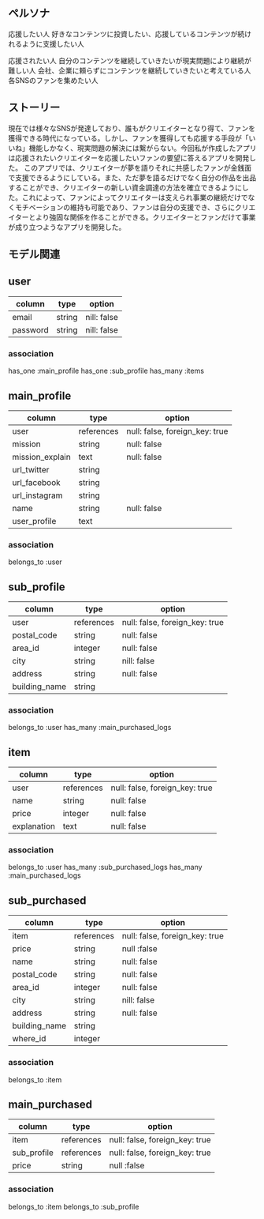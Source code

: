 ## ペルソナ

応援したい人
  好きなコンテンツに投資したい、応援しているコンテンツが続けれるように支援したい人

応援されたい人
  自分のコンテンツを継続していきたいが現実問題により継続が難しい人
  会社、企業に頼らずにコンテンツを継続していきたいと考えている人
  各SNSのファンを集めたい人

## ストーリー

現在では様々なSNSが発達しており、誰もがクリエイターとなり得て、ファンを獲得できる時代になっている。しかし、ファンを獲得しても応援する手段が「いいね」機能しかなく、現実問題の解決には繋がらない。今回私が作成したアプリは応援されたいクリエイターを応援したいファンの要望に答えるアプリを開発した。
このアプリでは、クリエイターが夢を語りそれに共感したファンが金銭面で支援できるようにしている。また、ただ夢を語るだけでなく自分の作品を出品することができ、クリエイターの新しい資金調達の方法を確立できるようにした。これによって、ファンによってクリエイターは支えられ事業の継続だけでなくモチベーションの維持も可能であり、ファンは自分の支援でき、さらにクリエイターとより強固な関係を作ることができる。クリエイターとファンだけて事業が成り立つようなアプリを開発した。



## モデル関連

## user
| column         | type              | option                                         |
|----------------|-------------------|------------------------------------------------|
| email          | string            | nill: false                                    |
| password       | string            | nill: false                                    |

### association
has_one :main_profile
has_one :sub_profile
has_many :items

## main_profile
| column         | type              | option                                         |
|----------------|-------------------|------------------------------------------------|
| user           | references        | null: false, foreign_key: true                 |
| mission        | string            | null: false                                    |
| mission_explain| text              | null: false                                    |
| url_twitter    | string            |                                                |
| url_facebook   | string            |                                                |
| url_instagram  | string            |                                                |
| name           | string            | null: false                                    |
| user_profile   | text              |                                                |

### association
belongs_to :user

## sub_profile
| column         | type              | option                                         |
|----------------|-------------------|------------------------------------------------|
| user           | references        | null: false, foreign_key: true                 |
| postal_code    | string            | null: false                                    |
| area_id        | integer           | null: false                                    |
| city           | string            | nill: false                                    |
| address        | string            | null: false                                    |
| building_name  | string            |                                                |

### association
belongs_to :user
has_many :main_purchased_logs

## item
| column         | type              | option                                         |
|----------------|-------------------|------------------------------------------------|
| user           | references        | null: false, foreign_key: true                 |
| name           | string            | null: false                                    |
| price          | integer           | null: false                                    |
| explanation    | text              | null: false                                    |

### association
belongs_to :user
has_many :sub_purchased_logs
has_many :main_purchased_logs

## sub_purchased
| column         | type              | option                                         |
|----------------|-------------------|------------------------------------------------|
| item           | references        | null: false, foreign_key: true                 |
| price          | string            | null :false                                    |
| name           | string            | null: false                                    |
| postal_code    | string            | null: false                                    |
| area_id        | integer           | null: false                                    |
| city           | string            | nill: false                                    |
| address        | string            | null: false                                    |
| building_name  | string            |                                                |
| where_id       | integer           |                                                |

### association
belongs_to :item

## main_purchased
| column         | type              | option                                         |
|----------------|-------------------|------------------------------------------------|
| item           | references        | null: false, foreign_key: true                 |
| sub_profile    | references        | null: false, foreign_key: true                 |
| price          | string            | null :false                                    |

### association
belongs_to :item
belongs_to :sub_profile